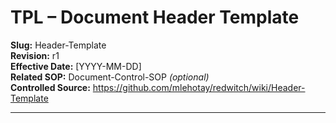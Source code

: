 # **TPL – Document Header Template**

**Slug:** Header-Template  
**Revision:** r1  
**Effective Date:** [YYYY-MM-DD]  
**Related SOP:** Document-Control-SOP _(optional)_  
**Controlled Source:** https://github.com/mlehotay/redwitch/wiki/Header-Template  

---
